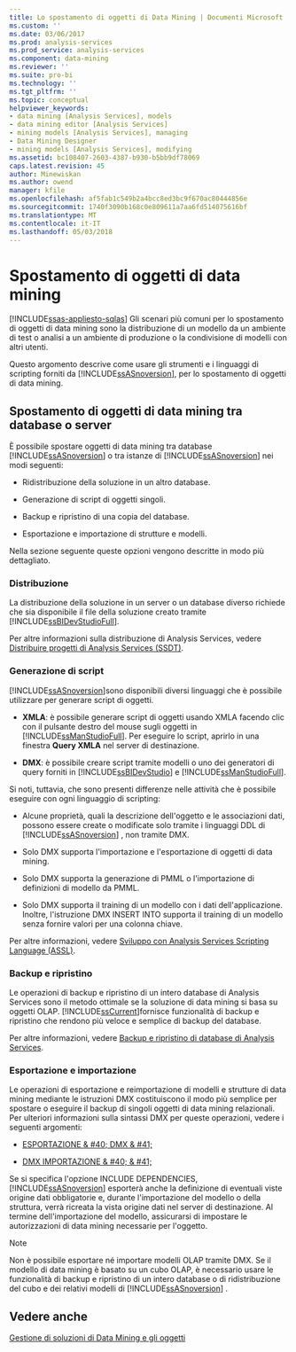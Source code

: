 ```yaml
---
title: Lo spostamento di oggetti di Data Mining | Documenti Microsoft
ms.custom: ''
ms.date: 03/06/2017
ms.prod: analysis-services
ms.prod_service: analysis-services
ms.component: data-mining
ms.reviewer: ''
ms.suite: pro-bi
ms.technology: ''
ms.tgt_pltfrm: ''
ms.topic: conceptual
helpviewer_keywords:
- data mining [Analysis Services], models
- data mining editor [Analysis Services]
- mining models [Analysis Services], managing
- Data Mining Designer
- mining models [Analysis Services], modifying
ms.assetid: bc108407-2603-4387-b930-b5bb9df78069
caps.latest.revision: 45
author: Minewiskan
ms.author: owend
manager: kfile
ms.openlocfilehash: af5fab1c549b2a4bcc8ed3bc9f670ac80444856e
ms.sourcegitcommit: 1740f3090b168c0e809611a7aa6fd514075616bf
ms.translationtype: MT
ms.contentlocale: it-IT
ms.lasthandoff: 05/03/2018
---
```

# <a name="moving-data-mining-objects"></a>Spostamento di oggetti di data mining
[!INCLUDE[ssas-appliesto-sqlas](../../includes/ssas-appliesto-sqlas.md)]
  Gli scenari più comuni per lo spostamento di oggetti di data mining sono la distribuzione di un modello da un ambiente di test o analisi a un ambiente di produzione o la condivisione di modelli con altri utenti.  
  
 Questo argomento descrive come usare gli strumenti e i linguaggi di scripting forniti da [!INCLUDE[ssASnoversion](../../includes/ssasnoversion-md.md)], per lo spostamento di oggetti di data mining.  
  
## <a name="moving-data-mining-objects-between-databases-or-servers"></a>Spostamento di oggetti di data mining tra database o server  
 È possibile spostare oggetti di data mining tra database [!INCLUDE[ssASnoversion](../../includes/ssasnoversion-md.md)] o tra istanze di [!INCLUDE[ssASnoversion](../../includes/ssasnoversion-md.md)] nei modi seguenti:  
  
-   Ridistribuzione della soluzione in un altro database.  
  
-   Generazione di script di oggetti singoli.  
  
-   Backup e ripristino di una copia del database.  
  
-   Esportazione e importazione di strutture e modelli.  
  
 Nella sezione seguente queste opzioni vengono descritte in modo più dettagliato.  
  
### <a name="deploying"></a>Distribuzione  
 La distribuzione della soluzione in un server o un database diverso richiede che sia disponibile il file della soluzione creato tramite [!INCLUDE[ssBIDevStudioFull](../../includes/ssbidevstudiofull-md.md)].  
  
 Per altre informazioni sulla distribuzione di Analysis Services, vedere [Distribuire progetti di Analysis Services &#40;SSDT&#41;](../../analysis-services/multidimensional-models/deploy-analysis-services-projects-ssdt.md).  
  
### <a name="scripting"></a>Generazione di script  
 [!INCLUDE[ssASnoversion](../../includes/ssasnoversion-md.md)]sono disponibili diversi linguaggi che è possibile utilizzare per generare script di oggetti.  
  
-   **XMLA**: è possibile generare script di oggetti usando XMLA facendo clic con il pulsante destro del mouse sugli oggetti in [!INCLUDE[ssManStudioFull](../../includes/ssmanstudiofull-md.md)]. Per eseguire lo script, aprirlo in una finestra **Query XMLA** nel server di destinazione.  
  
-   **DMX**: è possibile creare script tramite modelli o uno dei generatori di query forniti in [!INCLUDE[ssBIDevStudio](../../includes/ssbidevstudio-md.md)] e [!INCLUDE[ssManStudioFull](../../includes/ssmanstudiofull-md.md)].  
  
 Si noti, tuttavia, che sono presenti differenze nelle attività che è possibile eseguire con ogni linguaggio di scripting:  
  
-   Alcune proprietà, quali la descrizione dell'oggetto e le associazioni dati, possono essere create o modificate solo tramite i linguaggi DDL di [!INCLUDE[ssASnoversion](../../includes/ssasnoversion-md.md)] , non tramite DMX.  
  
-   Solo DMX supporta l'importazione e l'esportazione di oggetti di data mining.  
  
-   Solo DMX supporta la generazione di PMML o l'importazione di definizioni di modello da PMML.  
  
-   Solo DMX supporta il training di un modello con i dati dell'applicazione. Inoltre, l'istruzione DMX INSERT INTO supporta il training di un modello senza fornire valori per una colonna chiave.  
  
 Per altre informazioni, vedere [Sviluppo con Analysis Services Scripting Language &#40;ASSL&#41;](../../analysis-services/multidimensional-models/scripting-language-assl/developing-with-analysis-services-scripting-language-assl.md).  
  
### <a name="backup-and-restore"></a>Backup e ripristino  
 Le operazioni di backup e ripristino di un intero database di Analysis Services sono il metodo ottimale se la soluzione di data mining si basa su oggetti OLAP. [!INCLUDE[ssCurrent](../../includes/sscurrent-md.md)]fornisce funzionalità di backup e ripristino che rendono più veloce e semplice di backup del database.  
  
 Per altre informazioni, vedere [Backup e ripristino di database di Analysis Services](../../analysis-services/multidimensional-models/backup-and-restore-of-analysis-services-databases.md).  
  
### <a name="exporting-and-importing"></a>Esportazione e importazione  
 Le operazioni di esportazione e reimportazione di modelli e strutture di data mining mediante le istruzioni DMX costituiscono il modo più semplice per spostare o eseguire il backup di singoli oggetti di data mining relazionali. Per ulteriori informazioni sulla sintassi DMX per queste operazioni, vedere i seguenti argomenti:  
  
-   [ESPORTAZIONE & #40; DMX & #41;](../../dmx/export-dmx.md)  
  
-   [DMX IMPORTAZIONE & #40; & #41;](../../dmx/import-dmx.md)  
  
 Se si specifica l'opzione INCLUDE DEPENDENCIES, [!INCLUDE[ssASnoversion](../../includes/ssasnoversion-md.md)] esporterà anche la definizione di eventuali viste origine dati obbligatorie e, durante l'importazione del modello o della struttura, verrà ricreata la vista origine dati nel server di destinazione. Al termine dell'importazione del modello, assicurarsi di impostare le autorizzazioni di data mining necessarie per l'oggetto.  
  
> [!NOTE]  
>  Non è possibile esportare né importare modelli OLAP tramite DMX. Se il modello di data mining è basato su un cubo OLAP, è necessario usare le funzionalità di backup e ripristino di un intero database o di ridistribuzione del cubo e dei relativi modelli di [!INCLUDE[ssASnoversion](../../includes/ssasnoversion-md.md)] .  
  
## <a name="see-also"></a>Vedere anche  
 [Gestione di soluzioni di Data Mining e gli oggetti](../../analysis-services/data-mining/management-of-data-mining-solutions-and-objects.md)  
  
  
